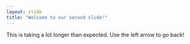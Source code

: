 ```yaml
---
layout: slide
title: "Welcome to our second slide!"
---
```

This is taking a lot longer than expected.
Use the left arrow to go back!
